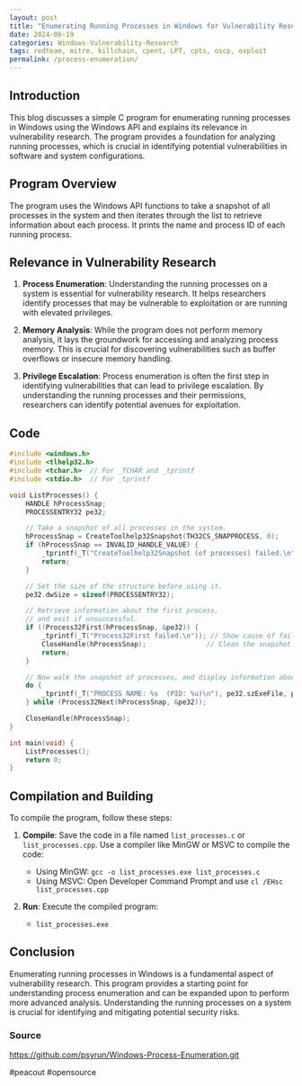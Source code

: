 ```yaml
---
layout: post
title: "Enumerating Running Processes in Windows for Vulnerability Research"
date: 2024-06-19
categories: Windows-Vulnerability-Research
tags: redteam, mitre, killchain, cpent, LPT, cpts, oscp, exploit
permalink: /process-enumeration/
---
```


## Introduction
This blog discusses a simple C program for enumerating running processes in Windows using the Windows API and explains its relevance in vulnerability research. The program provides a foundation for analyzing running processes, which is crucial in identifying potential vulnerabilities in software and system configurations.

## Program Overview
The program uses the Windows API functions to take a snapshot of all processes in the system and then iterates through the list to retrieve information about each process. It prints the name and process ID of each running process.

## Relevance in Vulnerability Research
1. **Process Enumeration**: Understanding the running processes on a system is essential for vulnerability research. It helps researchers identify processes that may be vulnerable to exploitation or are running with elevated privileges.

2. **Memory Analysis**: While the program does not perform memory analysis, it lays the groundwork for accessing and analyzing process memory. This is crucial for discovering vulnerabilities such as buffer overflows or insecure memory handling.

3. **Privilege Escalation**: Process enumeration is often the first step in identifying vulnerabilities that can lead to privilege escalation. By understanding the running processes and their permissions, researchers can identify potential avenues for exploitation.

## Code
```cpp
#include <windows.h>
#include <tlhelp32.h>
#include <tchar.h>  // For _TCHAR and _tprintf
#include <stdio.h>  // For _tprintf

void ListProcesses() {
    HANDLE hProcessSnap;
    PROCESSENTRY32 pe32;

    // Take a snapshot of all processes in the system.
    hProcessSnap = CreateToolhelp32Snapshot(TH32CS_SNAPPROCESS, 0);
    if (hProcessSnap == INVALID_HANDLE_VALUE) {
        _tprintf(_T("CreateToolhelp32Snapshot (of processes) failed.\n"));
        return;
    }

    // Set the size of the structure before using it.
    pe32.dwSize = sizeof(PROCESSENTRY32);

    // Retrieve information about the first process,
    // and exit if unsuccessful.
    if (!Process32First(hProcessSnap, &pe32)) {
        _tprintf(_T("Process32First failed.\n")); // Show cause of failure
        CloseHandle(hProcessSnap);               // Clean the snapshot object
        return;
    }

    // Now walk the snapshot of processes, and display information about each process in turn.
    do {
        _tprintf(_T("PROCESS NAME: %s  (PID: %u)\n"), pe32.szExeFile, pe32.th32ProcessID);
    } while (Process32Next(hProcessSnap, &pe32));

    CloseHandle(hProcessSnap);
}

int main(void) {
    ListProcesses();
    return 0;
}
```

## Compilation and Building
To compile the program, follow these steps:

1. **Compile**: Save the code in a file named `list_processes.c` or `list_processes.cpp`. Use a compiler like MinGW or MSVC to compile the code:
    - Using MinGW: `gcc -o list_processes.exe list_processes.c`
    - Using MSVC: Open Developer Command Prompt and use `cl /EHsc list_processes.cpp`

2. **Run**: Execute the compiled program:
    - `list_processes.exe`

## Conclusion
Enumerating running processes in Windows is a fundamental aspect of vulnerability research. This program provides a starting point for understanding process enumeration and can be expanded upon to perform more advanced analysis. Understanding the running processes on a system is crucial for identifying and mitigating potential security risks.


### Source 
https://github.com/psyrun/Windows-Process-Enumeration.git

#peacout #opensource


